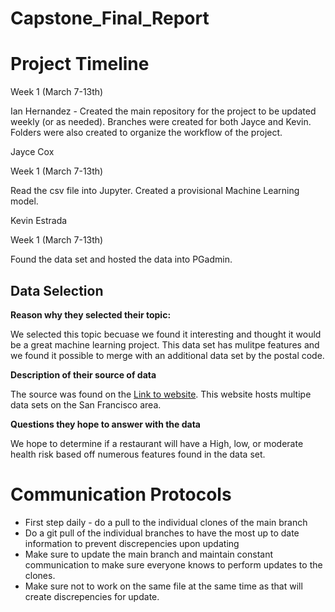 # Capstone_Final_Report

# Project Timeline 

Week 1 (March 7-13th)

Ian Hernandez - Created the main repository for the project to be updated weekly (or as needed). Branches were created for both Jayce and Kevin. Folders were also created to organize the workflow of the project. 

Jayce Cox

Week 1 (March 7-13th)

Read the csv file into Jupyter. Created a provisional Machine Learning model.


Kevin Estrada

Week 1 (March 7-13th)

Found the data set and hosted the data into PGadmin.

## Data Selection 

**Reason why they selected their topic:**

We selected this topic becuase we found it interesting and thought it would be a great machine learning project. This data set has mulitpe features and we found it possible to merge with an additional data set by the postal code.  


**Description of their source of data**

The source was found on the [Link to website](https://data.sfgov.org/Health-and-Social-Services/Restaurant-Scores-LIVES-Standard/pyih-qa8i?row_index=0). This website hosts multipe data sets on the San Francisco area.


**Questions they hope to answer with the data**

We hope to determine if a restaurant will have a High, low, or moderate health risk based off numerous features found in the data set.


# Communication Protocols

- First step daily - do a pull to the individual clones of the main branch 
- Do a git pull of the individual branches to have the most up to date information to prevent discrepencies upon updating
- Make sure to update the main branch and maintain constant communication to make sure everyone knows to perform updates to the clones. 
- Make sure not to work on the same file at the same time as that will create discrepencies for update. 
